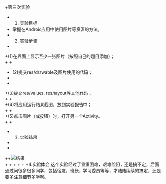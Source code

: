 


 
+第三次实验
 
+ 1. 实验目标  
+ 掌握在Android应用中使用图片等资源的方法。   
+ 2. 实验步骤   
+  

+(1)在界面上显示至少一张图片（按照自己的题目添加）；  
+ 
+  
+ (2)提交res/drawable及图片使用的代码；  
+  
+  
+(3)提交res/values, res/layout等其他代码；  
+ 
+  
+(4)将应用运行结果截图，放到实验报告中；  
+ 
+  
+(5)点击图片（或按钮）时，打开另一个Activity。  
+ 
+  
+ 3. 实验结果  
+ 
+  
++![结果](https://github.com/Moshaojia/android-labs-2018/blob/master/soft1614080902405/a3/802332877803443009.jpg)  
+ 
+ 
+
+ 
+ 
+4.实验体会 
这个实验经过了重重困难，艰难险阻，还是搞不定，后面通过问很多很多同学，包括宿友，班长，学习委员等等，才陆陆续续的搞定，还是要多注意细节多学啊。
